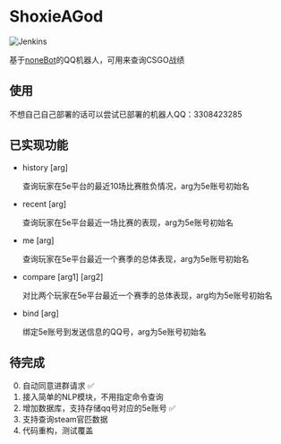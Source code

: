 # ShoxieAGod
![Jenkins](https://img.shields.io/jenkins/build/http/47.100.44.59:8081/job/ShoxieAGod/job/master)

基于[noneBot](https://nonebot.cqp.moe)的QQ机器人，可用来查询CSGO战绩

## 使用

不想自己自己部署的话可以尝试已部署的机器人QQ：3308423285

## 已实现功能
- history [arg] 

    查询玩家在5e平台的最近10场比赛胜负情况，arg为5e账号初始名
- recent [arg] 

    查询玩家在5e平台最近一场比赛的表现，arg为5e账号初始名
- me [arg] 

    查询玩家在5e平台最近一个赛季的总体表现，arg为5e账号初始名

- compare [arg1] [arg2]

    对比两个玩家在5e平台最近一个赛季的总体表现，arg均为5e账号初始名
    
- bind [arg]
    
    绑定5e账号到发送信息的QQ号，arg为5e账号初始名
    
## 待完成
0. 自动同意进群请求 ✅
1. 接入简单的NLP模块，不用指定命令查询
2. 增加数据库，支持存储qq号对应的5e账号 ✅
3. 支持查询steam官匹数据
4. 代码重构，测试覆盖